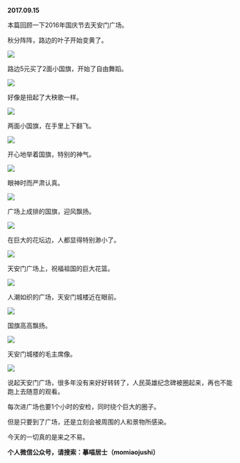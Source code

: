 
          
**2017.09.15**

本篇回顾一下2016年国庆节去天安门广场。

秋分阵阵，路边的叶子开始变黄了。


![](http://imglf0.nosdn.127.net/img/YkRSWFpkYnNiVXd0alpDNmhVcDhITGMxQTRxNmJIZm1SNGJuaXBSMVNSOD0.jpg)


路边5元买了2面小国旗，开始了自由舞蹈。


![](http://imglf1.nosdn.127.net/img/U21zT2w1YmJadVFRckxOcWZYS2lRZGFwSDN0Z3NqYkxLcGZpTHBHWTdnOD0.jpg)


好像是扭起了大秧歌一样。


![](http://imglf1.nosdn.127.net/img/aVRvYU1jc3Y0ZU1ZNFF4VFpPbmJpd1lPZ0lJeGNLcVpQeEkvTDlETEc5TT0.jpg)


两面小国旗，在手里上下翻飞。


![](http://imglf2.nosdn.127.net/img/SnJpM1A4TDFJTW02MXlCbFFwQzh4OERXQlQreUtCSEFJZkkzYjhhSUZkQT0.jpg)


开心地举着国旗，特别的神气。


![](http://imglf2.nosdn.127.net/img/bzFObmRCUlhacnVwN3NaTG5wZVhCZm9Xa0huSEVKNzcyWktYclpCWmR0UT0.jpg)


眼神时而严肃认真。


![](http://imglf0.nosdn.127.net/img/Z3hOZE9DREpIR2JVb2Q4YVBWNHZoUnpKSkpRQkVYdHM0L0dHRkc3L1pIaz0.jpg)


广场上成排的国旗，迎风飘扬。


![](http://imglf1.nosdn.127.net/img/YTVzMGRGOThuUm14N0dIeGhBTHNvTHlJa3Fzc2t5WVhQekU3VUJPOE92WT0.jpg)


在巨大的花坛边，人都显得特别渺小了。


![](http://imglf.nosdn.127.net/img/RmxMVTZ4RzZ4QUhROEl3d0ZreS9jQXdGS3pWMkQ2bXAxOW81OVlTWmpsZz0.jpg)


天安门广场上，祝福祖国的巨大花篮。


![](http://imglf1.nosdn.127.net/img/TFJJcFlBaUFWZnN5MDZockJrTVlwQW1CdmdLSGh4NGxVS0cvejUwWnNRND0.jpg)


人潮如织的广场，天安门城楼近在眼前。


![](http://imglf0.nosdn.127.net/img/Yjlxa1lwb2d4Q3UyNTBKazRvVmwzK2NIbE85eXhxamdMOU9qTE5OQk83Zz0.jpg)


国旗高高飘扬。


![](http://imglf0.nosdn.127.net/img/RWVLY1JrVW9Sem1JS0ZUUmZyRVl6WkRxcWpPbXlOZlRnVWFpYUNwNFhvMD0.jpg)


天安门城楼的毛主席像。


![](http://imglf2.nosdn.127.net/img/a2pGRXZ2Uy9HdTkrbVJsVS90MTJjbnJ4bzFSS1FkSTdWclk3dDFxTFh0Yz0.jpg)


说起天安门广场，很多年没有来好好转转了，人民英雄纪念碑被圈起来，再也不能跑上去随意的观看。

每次进广场也要1个小时的安检，同时绕个巨大的圈子。

但是只要到了广场，还是立刻会被周围的人和景物所感染。

今天的一切真的是来之不易。


**个人微信公众号，请搜索：摹喵居士（momiaojushi）**

        